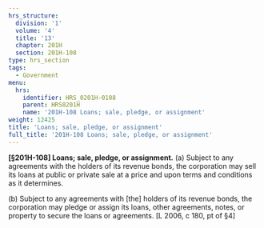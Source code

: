 ```yaml
---
hrs_structure:
  division: '1'
  volume: '4'
  title: '13'
  chapter: 201H
  section: 201H-108
type: hrs_section
tags:
  - Government
menu:
  hrs:
    identifier: HRS_0201H-0108
    parent: HRS0201H
    name: '201H-108 Loans; sale, pledge, or assignment'
weight: 12425
title: 'Loans; sale, pledge, or assignment'
full_title: '201H-108 Loans; sale, pledge, or assignment'
---
```

**[§201H-108] Loans; sale, pledge, or assignment.** (a) Subject to any agreements with the holders of its revenue bonds, the corporation may sell its loans at public or private sale at a price and upon terms and conditions as it determines.

(b) Subject to any agreements with [the] holders of its revenue bonds, the corporation may pledge or assign its loans, other agreements, notes, or property to secure the loans or agreements. [L 2006, c 180, pt of §4]